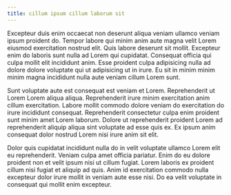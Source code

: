 ```yaml
---
title: cillum ipsum cillum laborum sit
---
```


Excepteur duis enim occaecat non deserunt aliqua veniam ullamco veniam ipsum proident do. Tempor labore qui minim anim aute magna velit Lorem eiusmod exercitation nostrud elit. Quis labore deserunt sit mollit. Excepteur enim do laboris sunt nulla ad Lorem qui cupidatat. Consequat officia qui culpa mollit elit incididunt anim. Esse proident culpa adipisicing nulla ad dolore dolore voluptate qui ut adipisicing ut in irure. Eu sit in minim minim minim magna incididunt nulla aute veniam cillum Lorem sunt.

Sunt voluptate aute est consequat est veniam et Lorem. Reprehenderit ut Lorem Lorem aliqua aliqua. Reprehenderit irure minim exercitation anim cillum exercitation. Labore mollit commodo dolore veniam do exercitation do irure incididunt consequat. Reprehenderit consectetur culpa enim proident sunt minim amet Lorem laborum. Dolore ut reprehenderit proident Lorem ad reprehenderit aliquip aliqua sint voluptate ad esse quis ex. Ex ipsum anim consequat dolor nostrud Lorem nisi irure anim sit elit.

Dolor quis cupidatat incididunt nulla do in velit voluptate ullamco Lorem elit eu reprehenderit. Veniam culpa amet officia pariatur. Enim do eu dolore proident non et velit ipsum nisi ut cillum fugiat. Lorem laboris ex proident cillum nisi fugiat et aliquip ad quis. Anim id exercitation commodo nulla excepteur dolor irure mollit in veniam aute esse nisi. Do ea velit voluptate in consequat qui mollit enim excepteur.